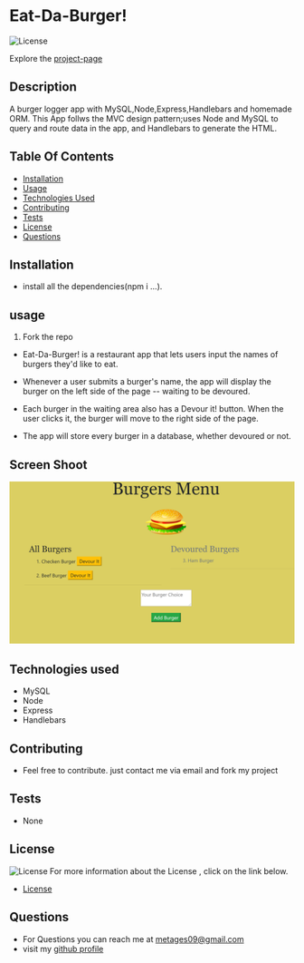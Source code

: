 # Eat-Da-Burger!

![License](https://img.shields.io/badge/License-MIT-green.svg "License Badge")
 
Explore the [project-page](https://github.com/Mgithub89/burger.git)

## Description
  A burger logger app with MySQL,Node,Express,Handlebars and homemade ORM. This App follws the MVC design pattern;uses Node and MySQL to query and route data in the app, and Handlebars to generate the HTML. 
 

## Table Of Contents 
* [Installation](#Installation)
* [Usage](#Usage)
* [Technologies Used](#Technologies-Used)
* [Contributing](#Contributing)
* [Tests](#Tests)
* [License](#License)
* [Questions](#Questions)

## Installation
* install all the dependencies(npm i ...).

## usage
1. Fork the repo 
* Eat-Da-Burger! is a restaurant app that lets users input the names of burgers they'd like to eat.

* Whenever a user submits a burger's name, the app will display the burger on the left side of the page -- waiting to be devoured.

* Each burger in the waiting area also has a Devour it! button. When the user clicks it, the burger will move to the right side of the page.

* The app will store every burger in a database, whether devoured or not.

## Screen Shoot
![image](public/assets/img/BurgerApp.PNG)

## Technologies used
* MySQL
* Node
* Express
* Handlebars

## Contributing
* Feel free to contribute. just contact me via email and fork my project

## Tests
* None

## License 
 ![License](https://img.shields.io/badge/License-MIT-green.svg "License Badge")
 For more information about the License , click on the link below.
 * [License](https://opensource.org/licenses/MIT)

## Questions
* For Questions you can reach me at [metages09@gmail.com](mailto:metages09@gmail.com)
* visit my [github profile](https://github.com/Mgithub89)
        